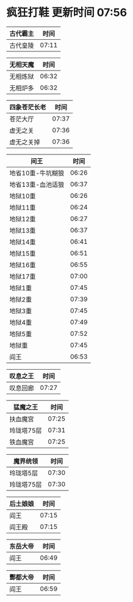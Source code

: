 # 疯狂打鞋 更新时间 07:56

| 古代霸主   | 时间    |
|--------|-------|
| 古代皇陵 | 07:11 |

| 无相天魔   | 时间    |
|--------|-------|
| 无相炼狱 | 06:32 |
| 无相炉多 | 06:32 |

| 四象苍茫长老   | 时间    |
|--------|-------|
| 苍茫大厅 | 07:37 |
| 虚无之关 | 07:36 |
| 虚无之关掉 | 07:36 |

| 间王   | 时间    |
|--------|-------|
| 地省10重-牛坑糊狼 | 06:26 |
| 地省13重-血池适狼 | 06:37 |
| 地狱10重 | 06:26 |
| 地狱11重 | 06:24 |
| 地狱12重 | 06:27 |
| 地狱13重 | 06:37 |
| 地狱14重 | 06:41 |
| 地狱15重 | 06:51 |
| 地狱16重 | 06:55 |
| 地狱17重 | 07:00 |
| 地狱1重 | 07:45 |
| 地狱2重 | 07:39 |
| 地狱3重 | 07:45 |
| 地狱4重 | 07:49 |
| 地狱5重 | 07:52 |
| 地狱重 | 07:45 |
| 阎王 | 06:53 |

| 叹息之王   | 时间    |
|--------|-------|
| 叹息回廊 | 07:27 |

| 猛魔之王   | 时间    |
|--------|-------|
| 扶血魔宫 | 07:25 |
| 玲珑塔75层 | 07:31 |
| 铁血魔宫 | 07:25 |

| 魔界统领   | 时间    |
|--------|-------|
| 玲珑塔5层 | 07:30 |
| 玲珑塔75层 | 07:30 |

| 后土娘娘   | 时间    |
|--------|-------|
| 阎王 | 07:15 |
| 阎王殿 | 07:15 |

| 东岳大帝   | 时间    |
|--------|-------|
| 阎王 | 06:49 |

| 酆都大帝   | 时间    |
|--------|-------|
| 阎王 | 06:59 |